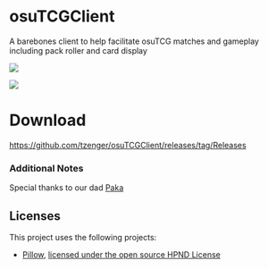 # osuTCGClient
A barebones client to help facilitate osuTCG matches and gameplay including pack roller and card display

![](osuTCGClient/images/carddisplay.png)

![](osuTCGClient/images/packroller.png)

# Download
https://github.com/tzenger/osuTCGClient/releases/tag/Releases

### Additional Notes

Special thanks to our dad [Paka](https://osu.ppy.sh/users/6646204)

## Licenses
This project uses the following projects:
- [Pillow](https://github.com/python-pillow/Pillow/), [licensed under the open source HPND License](https://opensource.org/license/historical-php)